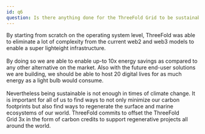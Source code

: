 ```yaml
---
id: q6
question: Is there anything done for the ThreeFold Grid to be sustainable?
---
```


By starting from scratch on the operating system level, ThreeFold was able to eliminate a lot of complexity from the current web2 and web3 models to enable a super lighteight infrastructure. 
<br/>
<br/>
By doing so we are able to enable up-to 10x energy savings as compared to any other alternative on the market. Also with the future end-user solutions we are building, we should be able to host 20 digital lives for as much energy as a light bulb would consume. 
<br/>
<br/>
Nevertheless being sustainable is not enough in times of climate change. It is important for all of us to find ways to not only minimize our carbon footprints but also find ways to regenerate the surface and marine ecosystems of our world. ThreeFold commits to offset the ThreeFold Grid 3x in the form of carbon credits to support regenerative projects all around the world.